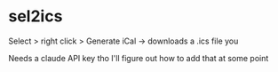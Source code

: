 # sel2ics
Select > right click > Generate iCal -> downloads a .ics file you

Needs a claude API key tho I'll figure out how to add that at some point

